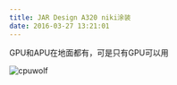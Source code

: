 ```yaml
---
title: JAR Design A320 niki涂装
date: 2016-03-27 13:21:01
---
```


GPU和APU在地面都有，可是只有GPU可以用

![cpuwolf](/images/data/attachment/201603/27/212005y4u7kyqz8wp4blvk.jpg)

